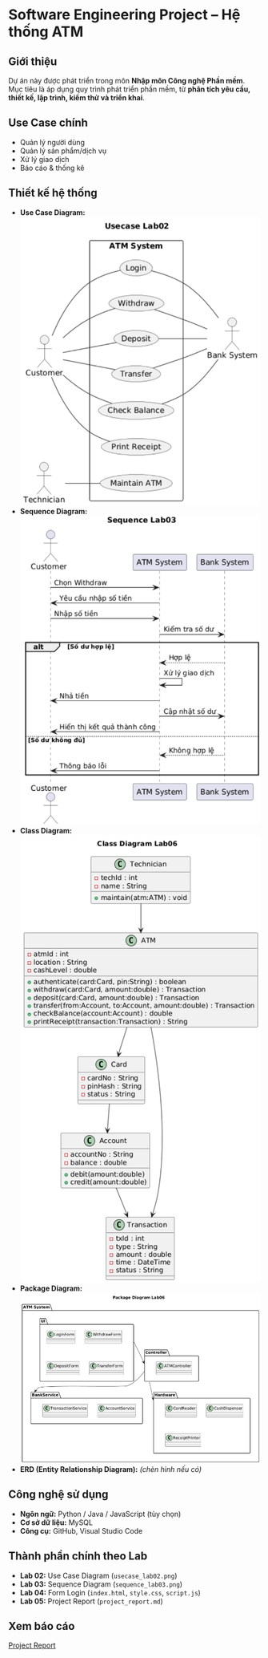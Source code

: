 
# Software Engineering Project – Hệ thống ATM

## Giới thiệu
Dự án này được phát triển trong môn **Nhập môn Công nghệ Phần mềm**.  
Mục tiêu là áp dụng quy trình phát triển phần mềm, từ **phân tích yêu cầu, thiết kế, lập trình, kiểm thử và triển khai**.

## Use Case chính
- Quản lý người dùng  
- Quản lý sản phẩm/dịch vụ  
- Xử lý giao dịch  
- Báo cáo & thống kê  

## Thiết kế hệ thống
- **Use Case Diagram:** ![Use Case](./Lab02/usecase_lab02.png)  
- **Sequence Diagram:** ![Sequence](./Lab03/sequence_lab03.png)
- **Class Diagram:** ![Class](./Lab06/class_lab06.png)
- **Package Diagram:** ![Package](./Lab06/package_lab06.png)
- **ERD (Entity Relationship Diagram):** *(chèn hình nếu có)*  

## Công nghệ sử dụng
- **Ngôn ngữ:** Python / Java / JavaScript (tùy chọn)  
- **Cơ sở dữ liệu:** MySQL  
- **Công cụ:** GitHub, Visual Studio Code  


##  Thành phần chính theo Lab
- **Lab 02:** Use Case Diagram (`usecase_lab02.png`)  
- **Lab 03:** Sequence Diagram (`sequence_lab03.png`)  
- **Lab 04:** Form Login (`index.html`, `style.css`, `script.js`)  
- **Lab 05:** Project Report (`project_report.md`)  

##  Xem báo cáo
[ Project Report](./project_report.md)
